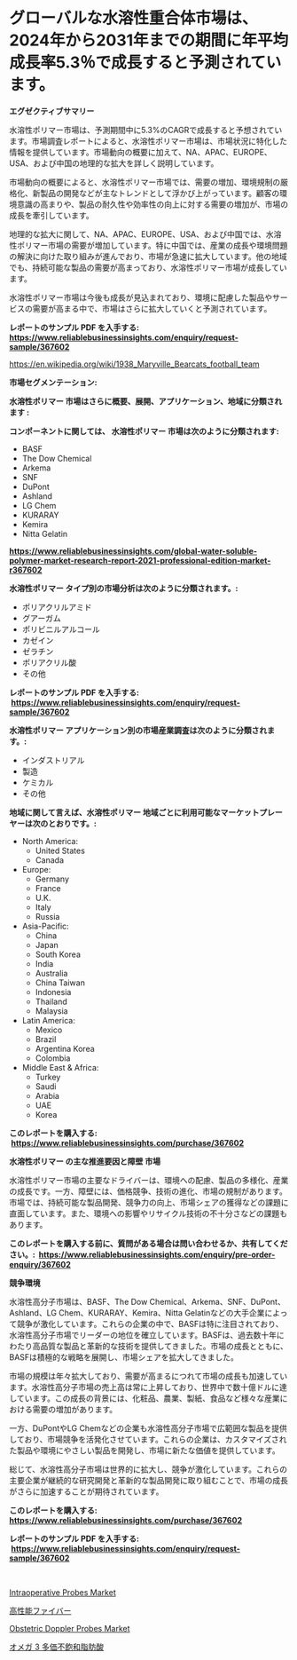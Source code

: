 <p><h1>グローバルな水溶性重合体市場は、2024年から2031年までの期間に年平均成長率5.3％で成長すると予測されています。</h1></p><p><strong>エグゼクティブサマリー</strong></p>
<p><p>水溶性ポリマー市場は、予測期間中に5.3%のCAGRで成長すると予想されています。市場調査レポートによると、水溶性ポリマー市場は、市場状況に特化した情報を提供しています。市場動向の概要に加えて、NA、APAC、EUROPE、USA、および中国の地理的な拡大を詳しく説明しています。</p><p>市場動向の概要によると、水溶性ポリマー市場では、需要の増加、環境規制の厳格化、新製品の開発などが主なトレンドとして浮かび上がっています。顧客の環境意識の高まりや、製品の耐久性や効率性の向上に対する需要の増加が、市場の成長を牽引しています。</p><p>地理的な拡大に関して、NA、APAC、EUROPE、USA、および中国では、水溶性ポリマー市場の需要が増加しています。特に中国では、産業の成長や環境問題の解決に向けた取り組みが進んでおり、市場が急速に拡大しています。他の地域でも、持続可能な製品の需要が高まっており、水溶性ポリマー市場が成長しています。</p><p>水溶性ポリマー市場は今後も成長が見込まれており、環境に配慮した製品やサービスの需要が高まる中で、市場はさらに拡大していくと予測されています。</p></p>
<p><strong>レポートのサンプル PDF を入手する: <a href="https://www.reliablebusinessinsights.com/enquiry/request-sample/367602">https://www.reliablebusinessinsights.com/enquiry/request-sample/367602</a></strong></p>
<p><a href="https://en.wikipedia.org/wiki/1938_Maryville_Bearcats_football_team">https://en.wikipedia.org/wiki/1938_Maryville_Bearcats_football_team</a></p>
<p><strong>市場セグメンテーション:</strong></p>
<p><strong> 水溶性ポリマー 市場はさらに概要、展開、アプリケーション、地域に分類されます :</strong></p>
<p><strong>コンポーネントに関しては、 水溶性ポリマー 市場は次のように分類されます: &nbsp;</strong></p>
<p><ul><li>BASF</li><li>The Dow Chemical</li><li>Arkema</li><li>SNF</li><li>DuPont</li><li>Ashland</li><li>LG Chem</li><li>KURARAY</li><li>Kemira</li><li>Nitta Gelatin</li></ul></p>
<p><strong><a href="https://www.reliablebusinessinsights.com/global-water-soluble-polymer-market-research-report-2021-professional-edition-market-r367602">https://www.reliablebusinessinsights.com/global-water-soluble-polymer-market-research-report-2021-professional-edition-market-r367602</a></strong></p>
<p><strong> 水溶性ポリマー タイプ別の市場分析は次のように分類されます。:</strong></p>
<p><ul><li>ポリアクリルアミド</li><li>グアーガム</li><li>ポリビニルアルコール</li><li>カゼイン</li><li>ゼラチン</li><li>ポリアクリル酸</li><li>その他</li></ul></p>
<p><strong>レポートのサンプル PDF を入手する: &nbsp;<a href="https://www.reliablebusinessinsights.com/enquiry/request-sample/367602">https://www.reliablebusinessinsights.com/enquiry/request-sample/367602</a></strong></p>
<p><strong> 水溶性ポリマー アプリケーション別の市場産業調査は次のように分類されます。:</strong></p>
<p><ul><li>インダストリアル</li><li>製造</li><li>ケミカル</li><li>その他</li></ul></p>
<p><strong>地域に関して言えば、水溶性ポリマー 地域ごとに利用可能なマーケットプレーヤーは次のとおりです。:</strong></p>
<p><ul>
    <li>
        North America:
        <ul>
            <li>United States</li>
            <li>Canada</li>
        </ul>
    </li>
    <li>
        Europe:
        <ul>
            <li>Germany</li>
            <li>France</li>
            <li>U.K.</li>
            <li>Italy</li>
            <li>Russia</li>
        </ul>
    </li>
    <li>
        Asia-Pacific:
        <ul>
            <li>China</li>
            <li>Japan</li>
            <li>South Korea</li>
            <li>India</li>
            <li>Australia</li>
            <li>China Taiwan</li>
            <li>Indonesia</li>
            <li>Thailand</li>
            <li>Malaysia</li>
        </ul>
    </li>
    <li>
        Latin America:
        <ul>
            <li>Mexico</li>
            <li>Brazil</li>
            <li>Argentina Korea</li>
            <li>Colombia</li>
        </ul>
    </li>
    <li>
        Middle East & Africa:
        <ul>
            <li>Turkey</li>
            <li>Saudi</li>
            <li>Arabia</li>
            <li>UAE</li>
            <li>Korea</li>
        </ul>
    </li>
    </ul></p>
<p><strong>このレポートを購入する: &nbsp;<a href="https://www.reliablebusinessinsights.com/purchase/367602">https://www.reliablebusinessinsights.com/purchase/367602</a></strong></p>
<p><strong>水溶性ポリマー の主な推進要因と障壁 市場</strong></p>
<p><p>水溶性ポリマー市場の主要なドライバーは、環境への配慮、製品の多様化、産業の成長です。一方、障壁には、価格競争、技術の進化、市場の規制があります。市場では、持続可能な製品開発、競争力の向上、市場シェアの獲得などの課題に直面しています。また、環境への影響やリサイクル技術の不十分さなどの課題もあります。</p></p>
<p><strong>このレポートを購入する前に、質問がある場合は問い合わせるか、共有してください。:&nbsp; <a href="https://www.reliablebusinessinsights.com/enquiry/pre-order-enquiry/367602">https://www.reliablebusinessinsights.com/enquiry/pre-order-enquiry/367602</a></strong></p>
<p><strong>競争環境</strong></p>
<p><p>水溶性高分子市場は、BASF、The Dow Chemical、Arkema、SNF、DuPont、Ashland、LG Chem、KURARAY、Kemira、Nitta Gelatinなどの大手企業によって競争が激化しています。これらの企業の中で、BASFは特に注目されており、水溶性高分子市場でリーダーの地位を確立しています。BASFは、過去数十年にわたり高品質な製品と革新的な技術を提供してきました。市場の成長とともに、BASFは積極的な戦略を展開し、市場シェアを拡大してきました。</p><p>市場の規模は年々拡大しており、需要が高まるにつれて市場の成長も加速しています。水溶性高分子市場の売上高は常に上昇しており、世界中で数十億ドルに達しています。この成長の背景には、化粧品、農業、製紙、食品など様々な産業における需要の増加があります。</p><p>一方、DuPontやLG Chemなどの企業も水溶性高分子市場で広範囲な製品を提供しており、市場競争を活発化させています。これらの企業は、カスタマイズされた製品や環境にやさしい製品を開発し、市場に新たな価値を提供しています。</p><p>総じて、水溶性高分子市場は世界的に拡大し、競争が激化しています。これらの主要企業が継続的な研究開発と革新的な製品開発に取り組むことで、市場の成長がさらに加速することが期待されています。</p></p>
<p><strong>このレポートを購入する: &nbsp; <a href="https://www.reliablebusinessinsights.com/purchase/367602">https://www.reliablebusinessinsights.com/purchase/367602</a></strong></p>
<p><strong>レポートのサンプル PDF を入手する: &nbsp;<a href="https://www.reliablebusinessinsights.com/enquiry/request-sample/367602">https://www.reliablebusinessinsights.com/enquiry/request-sample/367602</a></strong><strong></strong></p>
<p>&nbsp;</p>
<p><p><a href="https://github.com/lukmanduiky01/Market-Research-Report-List-1/blob/main/intraoperative-probes-market.md">Intraoperative Probes Market</a></p><p><a href="https://github.com/bevdtkn4419963/Market-Research-Report-List-3/blob/main/1740975175879.md">高性能ファイバー</a></p><p><a href="https://github.com/theanastasiyah/Market-Research-Report-List-1/blob/main/obstetric-doppler-probes-market.md">Obstetric Doppler Probes Market</a></p><p><a href="https://github.com/MosesSpinka1914/Market-Research-Report-List-2/blob/main/4030497175880.md">オメガ 3 多価不飽和脂肪酸</a></p></p>